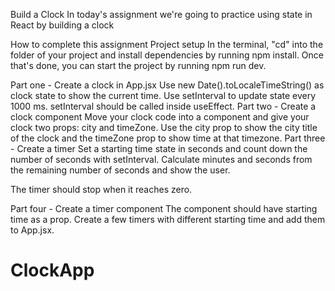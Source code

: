Build a Clock
In today's assignment we're going to practice using state in React by building a clock

How to complete this assignment
Project setup
In the terminal, "cd" into the folder of your project and install dependencies by running npm install. Once that's done, you can start the project by running npm run dev.

Part one - Create a clock in App.jsx
Use new Date().toLocaleTimeString() as clock state to show the current time.
Use setInterval to update state every 1000 ms. setInterval should be called inside useEffect.
Part two - Create a clock component
Move your clock code into a component and give your clock two props: city and timeZone.
Use the city prop to show the city title of the clock and the timeZone prop to show time at that timezone.
Part three - Create a timer
Set a starting time state in seconds and count down the number of seconds with setInterval. Calculate minutes and seconds from the remaining number of seconds and show the user.

The timer should stop when it reaches zero.

Part four - Create a timer component
The component should have starting time as a prop. Create a few timers with different starting time and add them to App.jsx.
# ClockApp
